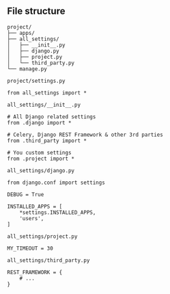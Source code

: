 ## File structure
```text
project/
├── apps/
├── all_settings/
│   ├── __init__.py
│   ├── django.py
│   ├── project.py
│   └── third_party.py
└── manage.py
```


`project/settings.py`
```text
from all_settings import *
```


`all_settings/__init__.py`
```text
# All Django related settings
from .django import *

# Celery, Django REST Framework & other 3rd parties
from .third_party import *

# You custom settings
from .project import *
```


`all_settings/django.py`
```text
from django.conf import settings

DEBUG = True

INSTALLED_APPS = [
    *settings.INSTALLED_APPS,
    'users',
]
```


`all_settings/project.py`
```text
MY_TIMEOUT = 30
```


`all_settings/third_party.py`
```text
REST_FRAMEWORK = {
    # ...
}
```
